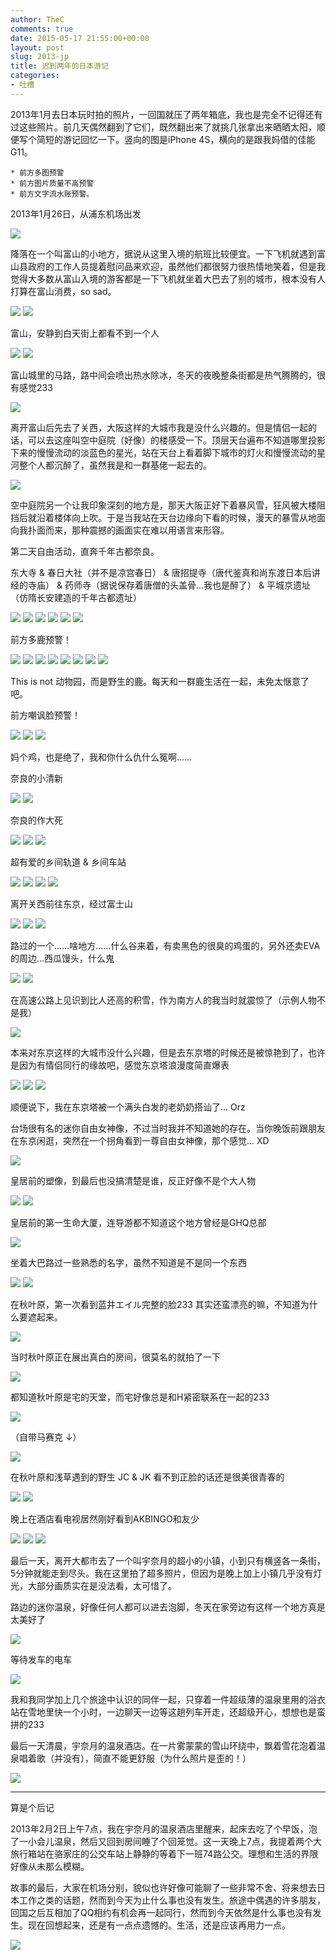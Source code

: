 ```yaml
---
author: TheC
comments: true
date: 2015-05-17 21:55:00+00:00
layout: post
slug: 2013-jp
title: 迟到两年的日本游记
categories:
- 吐槽
---
```


2013年1月去日本玩时拍的照片，一回国就压了两年箱底，我也是完全不记得还有过这些照片。前几天偶然翻到了它们，既然翻出来了就挑几张拿出来晒晒太阳，顺便写个简短的游记回忆一下。竖向的图是iPhone 4S，横向的是跟我妈借的佳能G11。

```
* 前方多图预警 
* 前方图片质量不高预警 
* 前方文字流水账预警。
```

2013年1月26日，从浦东机场出发

[![](http://thec.u.qiniudn.com/IMG_7846.JPG?imageView2/1/w/628/h/471)](http://thec.u.qiniudn.com/IMG_7846.JPG?imageView2/1/w/1333/h/1000)

降落在一个叫富山的小地方，据说从这里入境的航班比较便宜。一下飞机就遇到富山县政府的工作人员提着慰问品来欢迎，虽然他们都很努力很热情地笑着，但是我觉得大多数从富山入境的游客都是一下飞机就坐着大巴去了别的城市，根本没有人打算在富山消费，so sad。

[![](http://thec.u.qiniudn.com/IMG_7856.JPG?imageView2/1/w/628/h/837)](http://thec.u.qiniudn.com/IMG_7856.JPG?imageView2/1/w/1000/h/1333)
[![](http://thec.u.qiniudn.com/IMG_7857.JPG?imageView2/1/w/628/h/471)](http://thec.u.qiniudn.com/IMG_7857.JPG?imageView2/1/w/1333/h/1000)

富山，安静到白天街上都看不到一个人

[![](http://thec.u.qiniudn.com/IMG_7882.JPG?imageView2/1/w/628/h/471)](http://thec.u.qiniudn.com/IMG_7882.JPG?imageView2/1/w/1333/h/1000)
[![](http://thec.u.qiniudn.com/IMG_7887.JPG?imageView2/1/w/628/h/471)](http://thec.u.qiniudn.com/IMG_7887.JPG?imageView2/1/w/1333/h/1000)

富山城里的马路，路中间会喷出热水除冰，冬天的夜晚整条街都是热气腾腾的，很有感觉233

[![](http://thec.u.qiniudn.com/IMG_7933.JPG?imageView2/1/w/628/h/471)](http://thec.u.qiniudn.com/IMG_7933.JPG?imageView2/1/w/1333/h/1000)

离开富山后先去了关西，大阪这样的大城市我是没什么兴趣的。但是情侣一起的话，可以去这座叫空中庭院（好像）的楼感受一下。顶层天台遍布不知道哪里投影下来的慢慢流动的淡蓝色的星光，站在天台上看着脚下城市的灯火和慢慢流动的星河整个人都沉醉了，虽然我是和一群基佬一起去的。

[![](http://thec.u.qiniudn.com/IMG_0477.JPG?imageView2/1/w/628/h/837)](http://thec.u.qiniudn.com/IMG_0477.JPG?imageView2/1/w/1000/h/1333)

空中庭院另一个让我印象深刻的地方是，那天大阪正好下着暴风雪，狂风被大楼阻挡后就沿着楼体向上吹。于是当我站在天台边缘向下看的时候，漫天的暴雪从地面向我扑面而来，那种震撼的画面实在难以用语言来形容。

第二天自由活动，直奔千年古都奈良。

东大寺 & 春日大社（并不是凉宫春日） & 唐招提寺（唐代鉴真和尚东渡日本后讲经的寺庙） & 药师寺（据说保存着唐僧的头盖骨...我也是醉了） & 平城京遗址（仿隋长安建造的千年古都遗址）

[![](http://thec.u.qiniudn.com/IMG_8151.JPG?imageView2/1/w/628/h/837)](http://thec.u.qiniudn.com/IMG_8151.JPG?imageView2/1/w/1000/h/1333)
[![](http://thec.u.qiniudn.com/IMG_8183.JPG?imageView2/1/w/628/h/471)](http://thec.u.qiniudn.com/IMG_8183.JPG?imageView2/1/w/1333/h/1000)
[![](http://thec.u.qiniudn.com/IMG_8180.JPG?imageView2/1/w/628/h/471)](http://thec.u.qiniudn.com/IMG_8180.JPG?imageView2/1/w/1333/h/1000)
[![](http://thec.u.qiniudn.com/IMG_8063.JPG?imageView2/1/w/628/h/471)](http://thec.u.qiniudn.com/IMG_8063.JPG?imageView2/1/w/1333/h/1000)
[![](http://thec.u.qiniudn.com/IMG_8114.JPG?imageView2/1/w/628/h/471)](http://thec.u.qiniudn.com/IMG_8114.JPG?imageView2/1/w/1333/h/1000)
[![](http://thec.u.qiniudn.com/IMG_8254.JPG?imageView2/1/w/628/h/471)](http://thec.u.qiniudn.com/IMG_8254.JPG?imageView2/1/w/1333/h/1000)

前方多鹿预警！

[![](http://thec.u.qiniudn.com/IMG_8059.JPG?imageView2/1/w/628/h/471)](http://thec.u.qiniudn.com/IMG_8059.JPG?imageView2/1/w/1333/h/1000)
[![](http://thec.u.qiniudn.com/IMG_8060.JPG?imageView2/1/w/628/h/471)](http://thec.u.qiniudn.com/IMG_8060.JPG?imageView2/1/w/1333/h/1000)
[![](http://thec.u.qiniudn.com/IMG_8080.JPG?imageView2/1/w/628/h/471)](http://thec.u.qiniudn.com/IMG_8080.JPG?imageView2/1/w/1333/h/1000)
[![](http://thec.u.qiniudn.com/IMG_8082.JPG?imageView2/1/w/628/h/471)](http://thec.u.qiniudn.com/IMG_8082.JPG?imageView2/1/w/1333/h/1000)
[![](http://thec.u.qiniudn.com/IMG_8083.JPG?imageView2/1/w/628/h/471)](http://thec.u.qiniudn.com/IMG_8083.JPG?imageView2/1/w/1333/h/1000)
[![](http://thec.u.qiniudn.com/IMG_8085.JPG?imageView2/1/w/628/h/471)](http://thec.u.qiniudn.com/IMG_8085.JPG?imageView2/1/w/1333/h/1000)
[![](http://thec.u.qiniudn.com/IMG_8098.JPG?imageView2/1/w/628/h/471)](http://thec.u.qiniudn.com/IMG_8098.JPG?imageView2/1/w/1333/h/1000)
[![](http://thec.u.qiniudn.com/IMG_8102.JPG?imageView2/1/w/628/h/471)](http://thec.u.qiniudn.com/IMG_8102.JPG?imageView2/1/w/1333/h/1000)

This is not 动物园，而是野生的鹿。每天和一群鹿生活在一起，未免太惬意了吧。

前方嘲讽脸预警！

[![](http://thec.u.qiniudn.com/IMG_8078.JPG?imageView2/1/w/628/h/471)](http://thec.u.qiniudn.com/IMG_8078.JPG?imageView2/1/w/1333/h/1000)
[![](http://thec.u.qiniudn.com/IMG_8077.JPG?imageView2/1/w/628/h/471)](http://thec.u.qiniudn.com/IMG_8077.JPG?imageView2/1/w/1333/h/1000)
[![](http://thec.u.qiniudn.com/IMG_8079.JPG?imageView2/1/w/628/h/471)](http://thec.u.qiniudn.com/IMG_8079.JPG?imageView2/1/w/1333/h/1000)

妈个鸡，也是绝了，我和你什么仇什么冤啊……

奈良的小清新

[![](http://thec.u.qiniudn.com/IMG_8093.JPG?imageView2/1/w/628/h/471)](http://thec.u.qiniudn.com/IMG_8093.JPG?imageView2/1/w/1333/h/1000)
[![](http://thec.u.qiniudn.com/IMG_8096.JPG?imageView2/1/w/628/h/471)](http://thec.u.qiniudn.com/IMG_8096.JPG?imageView2/1/w/1333/h/1000)

奈良的作大死

[![](http://thec.u.qiniudn.com/IMG_8186.JPG?imageView2/1/w/628/h/471)](http://thec.u.qiniudn.com/IMG_8186.JPG?imageView2/1/w/1333/h/1000)
[![](http://thec.u.qiniudn.com/IMG_8203.JPG?imageView2/1/w/628/h/471)](http://thec.u.qiniudn.com/IMG_8203.JPG?imageView2/1/w/1333/h/1000)
[![](http://thec.u.qiniudn.com/IMG_0483.JPG?imageView2/1/w/628/h/471)](http://thec.u.qiniudn.com/IMG_0483.JPG?imageView2/1/w/1333/h/1000)

超有爱的乡间轨道 & 乡间车站

[![](http://thec.u.qiniudn.com/IMG_8192.JPG?imageView2/1/w/628/h/471)](http://thec.u.qiniudn.com/IMG_8192.JPG?imageView2/1/w/1333/h/1000)
[![](http://thec.u.qiniudn.com/IMG_8196.JPG?imageView2/1/w/628/h/471)](http://thec.u.qiniudn.com/IMG_8196.JPG?imageView2/1/w/1333/h/1000)
[![](http://thec.u.qiniudn.com/IMG_8223.JPG?imageView2/1/w/628/h/471)](http://thec.u.qiniudn.com/IMG_8223.JPG?imageView2/1/w/1333/h/1000)
[![](http://thec.u.qiniudn.com/IMG_8224.JPG?imageView2/1/w/628/h/471)](http://thec.u.qiniudn.com/IMG_8224.JPG?imageView2/1/w/1333/h/1000)

离开关西前往东京，经过富士山

[![](http://thec.u.qiniudn.com/IMG_0500.JPG?imageView2/1/w/628/h/471)](http://thec.u.qiniudn.com/IMG_0500.JPG?imageView2/1/w/1333/h/1000)
[![](http://thec.u.qiniudn.com/IMG_8318.JPG?imageView2/1/w/628/h/471)](http://thec.u.qiniudn.com/IMG_8318.JPG?imageView2/1/w/1333/h/1000)
[![](http://thec.u.qiniudn.com/IMG_8335.JPG?imageView2/1/w/628/h/471)](http://thec.u.qiniudn.com/IMG_8335.JPG?imageView2/1/w/1333/h/1000)

路过的一个……啥地方……什么谷来着，有卖黑色的很臭的鸡蛋的，另外还卖EVA的周边...西瓜馒头，什么鬼

[![](http://thec.u.qiniudn.com/IMG_8325.JPG?imageView2/1/w/628/h/471)](http://thec.u.qiniudn.com/IMG_8325.JPG?imageView2/1/w/1333/h/1000)
[![](http://thec.u.qiniudn.com/IMG_8336.JPG?imageView2/1/w/628/h/471)](http://thec.u.qiniudn.com/IMG_8336.JPG?imageView2/1/w/1333/h/1000)

在高速公路上见识到比人还高的积雪，作为南方人的我当时就震惊了（示例人物不是我）

[![](http://thec.u.qiniudn.com/IMG_0572.JPG?imageView2/1/w/628/h/471)](http://thec.u.qiniudn.com/IMG_0572.JPG?imageView2/1/w/1333/h/1000)

本来对东京这样的大城市没什么兴趣，但是去东京塔的时候还是被惊艳到了，也许是因为有情侣同行的缘故吧，感觉东京塔浪漫度简直爆表

[![](http://thec.u.qiniudn.com/IMG_0525.JPG?imageView2/1/w/628/h/837)](http://thec.u.qiniudn.com/IMG_0525.JPG?imageView2/1/w/1000/h/1333)
[![](http://thec.u.qiniudn.com/IMG_0547.JPG?imageView2/1/w/628/h/837)](http://thec.u.qiniudn.com/IMG_0547.JPG?imageView2/1/w/1000/h/1333)
[![](http://thec.u.qiniudn.com/IMG_0546.JPG?imageView2/1/w/628/h/471)](http://thec.u.qiniudn.com/IMG_0546.JPG?imageView2/1/w/1333/h/1000)

顺便说下，我在东京塔被一个满头白发的老奶奶搭讪了... Orz

台场很有名的迷你自由女神像，不过当时我并不知道她的存在。当你晚饭前跟朋友在东京闲逛，突然在一个拐角看到一尊自由女神像，那个感觉... XD

[![](http://thec.u.qiniudn.com/IMG_0505.JPG?imageView2/1/w/628/h/837)](http://thec.u.qiniudn.com/IMG_0505.JPG?imageView2/1/w/1000/h/1333)

皇居前的塑像，到最后也没搞清楚是谁，反正好像不是个大人物

[![](http://thec.u.qiniudn.com/IMG_8338.JPG?imageView2/1/w/628/h/471)](http://thec.u.qiniudn.com/IMG_8338.JPG?imageView2/1/w/1333/h/1000)
[![](http://thec.u.qiniudn.com/IMG_8339.JPG?imageView2/1/w/628/h/471)](http://thec.u.qiniudn.com/IMG_8339.JPG?imageView2/1/w/1333/h/1000)

皇居前的第一生命大厦，连导游都不知道这个地方曾经是GHQ总部

[![](http://thec.u.qiniudn.com/IMG_8375.JPG?imageView2/1/w/628/h/471)](http://thec.u.qiniudn.com/IMG_8375.JPG?imageView2/1/w/1333/h/1000)

坐着大巴路过一些熟悉的名字，虽然不知道是不是同一个东西

[![](http://thec.u.qiniudn.com/IMG_8359.JPG?imageView2/1/w/628/h/471)](http://thec.u.qiniudn.com/IMG_8359.JPG?imageView2/1/w/1333/h/1000)
[![](http://thec.u.qiniudn.com/IMG_8361.JPG?imageView2/1/w/628/h/471)](http://thec.u.qiniudn.com/IMG_8361.JPG?imageView2/1/w/1333/h/1000)

在秋叶原，第一次看到蓝井エイル完整的脸233 其实还蛮漂亮的嘛，不知道为什么要遮起来。

[![](http://thec.u.qiniudn.com/IMG_8415.JPG?imageView2/1/w/628/h/837)](http://thec.u.qiniudn.com/IMG_8415.JPG?imageView2/1/w/1000/h/1333)

当时秋叶原正在展出真白的房间，很莫名的就拍了一下

[![](http://thec.u.qiniudn.com/IMG_0551.JPG?imageView2/1/w/628/h/471)](http://thec.u.qiniudn.com/IMG_0551.JPG?imageView2/1/w/1333/h/1000)

都知道秋叶原是宅的天堂，而宅好像总是和H紧密联系在一起的233

[![](http://thec.u.qiniudn.com/IMG_8418.JPG?imageView2/1/w/628/h/471)](http://thec.u.qiniudn.com/IMG_8418.JPG?imageView2/1/w/1333/h/1000)

（自带马赛克 ↓）

[![](http://thec.u.qiniudn.com/IMG_8437.JPG?imageView2/1/w/628/h/471)](http://thec.u.qiniudn.com/IMG_8437.JPG?imageView2/1/w/1333/h/1000)

在秋叶原和浅草遇到的野生 JC & JK 看不到正脸的话还是很美很青春的

[![](http://thec.u.qiniudn.com/IMG_8423.JPG?imageView2/1/w/628/h/471)](http://thec.u.qiniudn.com/IMG_8423.JPG?imageView2/1/w/1333/h/1000)
[![](http://thec.u.qiniudn.com/IMG_8501.JPG?imageView2/1/w/628/h/471)](http://thec.u.qiniudn.com/IMG_8501.JPG?imageView2/1/w/1333/h/1000)

晚上在酒店看电视居然刚好看到AKBINGO和友少

[![](http://thec.u.qiniudn.com/IMG_8398.JPG?imageView2/1/w/628/h/471)](http://thec.u.qiniudn.com/IMG_8398.JPG?imageView2/1/w/1333/h/1000)
[![](http://thec.u.qiniudn.com/IMG_8401.JPG?imageView2/1/w/628/h/471)](http://thec.u.qiniudn.com/IMG_8401.JPG?imageView2/1/w/1333/h/1000)
[![](http://thec.u.qiniudn.com/IMG_7945.JPG?imageView2/1/w/628/h/471)](http://thec.u.qiniudn.com/IMG_7945.JPG?imageView2/1/w/1333/h/1000)

最后一天，离开大都市去了一个叫宇奈月的超小的小镇，小到只有横竖各一条街，5分钟就能走到尽头。我在这里拍了超多照片，但因为是晚上加上小镇几乎没有灯光，大部分画质实在是没法看，太可惜了。

路边的迷你温泉，好像任何人都可以进去泡脚，冬天在家旁边有这样一个地方真是太美好了

[![](http://thec.u.qiniudn.com/IMG_8560.JPG?imageView2/1/w/628/h/471)](http://thec.u.qiniudn.com/IMG_8560.JPG?imageView2/1/w/1333/h/1000)

等待发车的电车

[![](http://thec.u.qiniudn.com/IMG_8538.JPG?imageView2/1/w/628/h/471)](http://thec.u.qiniudn.com/IMG_8538.JPG?imageView2/1/w/1333/h/1000)

我和我同学加上几个旅途中认识的同伴一起，只穿着一件超级薄的温泉里用的浴衣站在雪地里快一个小时，一边聊天一边等这趟列车开走，还超级开心，想想也是蛮拼的233

最后一天清晨，宇奈月的温泉酒店。在一片雾蒙蒙的雪山环绕中，飘着雪花泡着温泉唱着歌（并没有），简直不能更舒服（为什么照片是歪的！）

[![](http://thec.u.qiniudn.com/IMG_0582.JPG?imageView2/1/w/628/h/471)](http://thec.u.qiniudn.com/IMG_0582.JPG?imageView2/1/w/1333/h/1000)

---

算是个后记

2013年2月2日上午7点，我在宇奈月的温泉酒店里醒来，起床去吃了个早饭，泡了一小会儿温泉，然后又回到房间睡了个回笼觉。这一天晚上7点，我提着两个大旅行箱站在骆家庄的公交车站上静静的等着下一班74路公交。理想和生活的界限好像从未那么模糊。

故事的最后，大家在机场分别，貌似也许好像可能聊了一些非常不舍、将来想去日本工作之类的话题，然而到今天为止什么事也没有发生。旅途中偶遇的许多朋友，回国之后互相加了QQ相约有机会再一起同行，然而到今天依然是什么事也没有发生。现在回想起来，还是有一点点遗憾的。生活，还是应该再用力一点。

[![](http://thec.u.qiniudn.com/IMG_8320.JPG?imageView2/1/w/628/h/471)](http://thec.u.qiniudn.com/IMG_8320.JPG?imageView2/1/w/1333/h/1000)